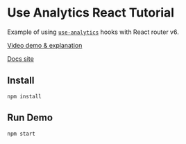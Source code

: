 # Use Analytics React Tutorial

Example of using [`use-analytics`](https://www.npmjs.com/package/use-analytics) hooks with React router v6.

[Video demo & explanation](https://www.youtube.com/watch?v=C_1ced3l9cU)

[Docs site](https://getanalytics.io/utils/react-hooks/)

## Install

```
npm install
```

## Run Demo

```
npm start
```
